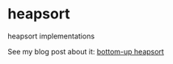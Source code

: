 heapsort
========

heapsort implementations

See my blog post about it: [bottom-up heapsort](http://blog.dataparksearch.org/397)